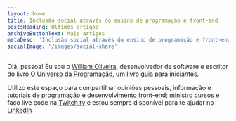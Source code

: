 ```yaml
---
layout: home
title: Inclusão social através do ensino de programação e front-end
postsHeading: Últimos artigos
archiveButtonText: Mais artigos
metaDesc: 'Inclusão social através do ensino de programação e front-end'
socialImage: '/images/social-share'
---
```


Olá, pessoa! Eu sou o [William Oliveira](https://twitter.com/1ilhas), desenvolvedor de software e escritor do livro [O Universo da Programação](https://www.casadocodigo.com.br/products/livro-universo-programacao), um livro guia para iniciantes.

Utilizo este espaço para compartilhar opiniões pessoais, informação e tutoriais de programação e desenvolvimento front-end; ministro cursos e faço live code na [Twitch.tv](https://twitch.tv/uillaz) e estou sempre disponível para te ajudar no [LinkedIn](https://www.linkedin.com/in/william-oliveira/)
